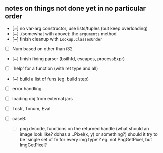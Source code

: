 ## notes on things not done yet in no particular order

- [~] no var-arg constructor, use lists/tuples (but keep overloading)
- [~] .(somewhat with above): the `arguments` method
- [~] finish cleanup with `Lookup.ClassesUnder`
- [ ] Num based on other than i32
- [~] finish fixing parser (bsilhfd, escapes, processExpr)
- [ ] 'help' for a function (with ret type and all)
- [~] build a list of funs (eg. build step)
- [ ] error handling
- [ ] loading obj from external jars
- [ ] Tostr, Tonum, Eval

- [ ] caseB:
    - [ ] png decode, functions on the returned handle (what should an image look like? dohas a ..Pixel(x, y) or something?)
          should it try to be 'single set of fn for every img type'? eg. not PngGetPixel, but ImgGetPixel?
